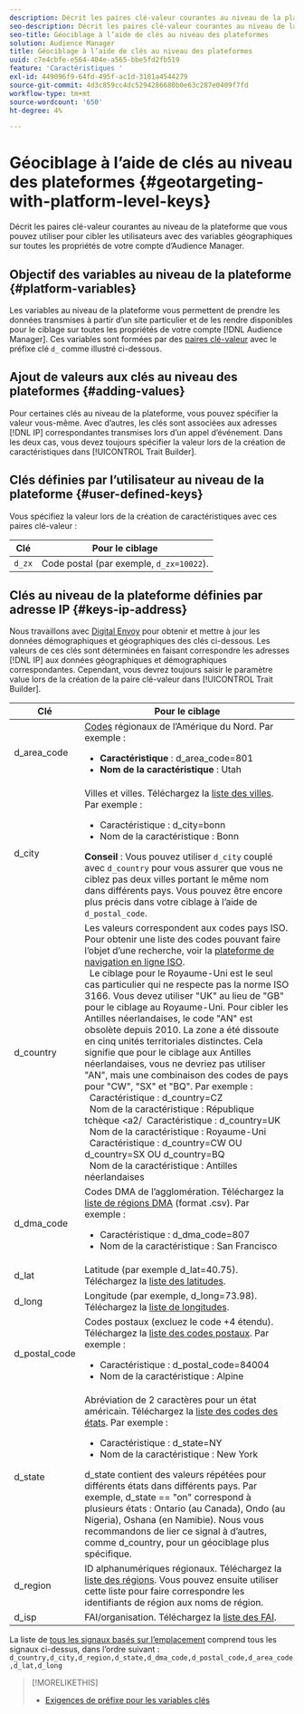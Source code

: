 ```yaml
---
description: Décrit les paires clé-valeur courantes au niveau de la plateforme que vous pouvez utiliser pour cibler les utilisateurs avec des variables géographiques sur toutes les propriétés de votre compte d’Audience Manager.
seo-description: Décrit les paires clé-valeur courantes au niveau de la plateforme que vous pouvez utiliser pour cibler les utilisateurs avec des variables géographiques sur toutes les propriétés de votre compte d’Audience Manager.
seo-title: Géociblage à l’aide de clés au niveau des plateformes
solution: Audience Manager
title: Géociblage à l’aide de clés au niveau des plateformes
uuid: c7e4cbfe-e564-404e-a565-bbe5fd2fb519
feature: 'Caractéristiques '
exl-id: 449096f9-64fd-495f-ac1d-3181a4544279
source-git-commit: 4d3c859cc4dc5294286680b0e63c287e0409f7fd
workflow-type: tm+mt
source-wordcount: '650'
ht-degree: 4%

---
```


# Géociblage à l’aide de clés au niveau des plateformes {#geotargeting-with-platform-level-keys}

Décrit les paires clé-valeur courantes au niveau de la plateforme que vous pouvez utiliser pour cibler les utilisateurs avec des variables géographiques sur toutes les propriétés de votre compte d’Audience Manager.

<!-- c_tb_platform_vars.xml -->

## Objectif des variables au niveau de la plateforme {#platform-variables}

Les variables au niveau de la plateforme vous permettent de prendre les données transmises à partir d’un site particulier et de les rendre disponibles pour le ciblage sur toutes les propriétés de votre compte [!DNL Audience Manager]. Ces variables sont formées par des [paires clé-valeur](../../reference/key-value-pairs-explained.md) avec le préfixe clé `d_` comme illustré ci-dessous.

## Ajout de valeurs aux clés au niveau des plateformes {#adding-values}

Pour certaines clés au niveau de la plateforme, vous pouvez spécifier la valeur vous-même. Avec d’autres, les clés sont associées aux adresses [!DNL IP] correspondantes transmises lors d’un appel d’événement. Dans les deux cas, vous devez toujours spécifier la valeur lors de la création de caractéristiques dans [!UICONTROL Trait Builder].

## Clés définies par l’utilisateur au niveau de la plateforme {#user-defined-keys}

Vous spécifiez la valeur lors de la création de caractéristiques avec ces paires clé-valeur :

| Clé | Pour le ciblage |
|---|---|
| `d_zx` | Code postal (par exemple, `d_zx=10022`). |

## Clés au niveau de la plateforme définies par adresse IP {#keys-ip-address}

Nous travaillons avec [Digital Envoy](https://www.digitalenvoy.com/) pour obtenir et mettre à jour les données démographiques et géographiques des clés ci-dessous. Les valeurs de ces clés sont déterminées en faisant correspondre les adresses [!DNL IP] aux données géographiques et démographiques correspondantes. Cependant, vous devrez toujours saisir le paramètre value lors de la création de la paire clé-valeur dans [!UICONTROL Trait Builder].

| Clé | Pour le ciblage |
|--- |--- |
| d_area_code | [Codes](https://en.wikipedia.org/wiki/List_of_North_American_Numbering_Plan_area_codes) régionaux de l’Amérique du Nord.  Par exemple : <ul><li>**Caractéristique** : d_area_code=801</li><li>**Nom de la caractéristique** : Utah</li></ul> |
| d_city | Villes et villes. Téléchargez la [liste des villes](assets/d_city.txt).  Par exemple : <ul><li>Caractéristique :  d_city=bonn</li><li>Nom de la caractéristique : Bonn</li></ul> **Conseil** : Vous pouvez utiliser  `d_city` couplé avec  `d_country` pour vous assurer que vous ne ciblez pas deux villes portant le même nom dans différents pays. Vous pouvez être encore plus précis dans votre ciblage à l’aide de `d_postal_code`. |
| d_country | Les valeurs correspondent aux codes pays ISO. Pour obtenir une liste des codes pouvant faire l’objet d’une recherche, voir la [plateforme de navigation en ligne ISO](https://www.iso.org/obp/ui/#home). <br>  Le ciblage pour le Royaume-Uni est le seul cas particulier qui ne respecte pas la norme ISO 3166. Vous devez utiliser &quot;UK&quot; au lieu de &quot;GB&quot; pour le ciblage au Royaume-Uni.  Pour cibler les Antilles néerlandaises, le code &quot;AN&quot; est obsolète depuis 2010. La zone a été dissoute en cinq unités territoriales distinctes. Cela signifie que pour le ciblage aux Antilles néerlandaises, vous ne devriez pas utiliser &quot;AN&quot;, mais une combinaison des codes de pays pour &quot;CW&quot;, &quot;SX&quot; et &quot;BQ&quot;.  Par exemple :  <br>  Caractéristique :  d_country=CZ <br>  Nom de la caractéristique : République tchèque &lt;a2/  Caractéristique :  d_country=UK <br>  Nom de la caractéristique : Royaume-Uni <br>  Caractéristique :  d_country=CW OU d_country=SX OU d_country=BQ <br>  Nom de la caractéristique : Antilles néerlandaises<br> |
| d_dma_code | Codes DMA de l’agglomération. Téléchargez la [liste de régions DMA](assets/DMAregions.csv) (format .csv).  Par exemple : <ul><li>Caractéristique :  d_dma_code=807</li><li>Nom de la caractéristique : San Francisco</li></ul> |
| d_lat | Latitude (par exemple d_lat=40.75). Téléchargez la [liste des latitudes](assets/d_lat.txt). |
| d_long | Longitude (par exemple, d_long=73.98). Téléchargez la [liste de longitudes](assets/d_long.txt). |
| d_postal_code | Codes postaux (excluez le code +4 étendu). Téléchargez la [liste des codes postaux](assets/d_postal_code.txt).  Par exemple : <ul><li>Caractéristique :  d_postal_code=84004 </li><li>Nom de la caractéristique : Alpine</li></ul> |
| d_state | Abréviation de 2 caractères pour un état américain. Téléchargez la [liste des codes des états](assets/d_state.txt).  Par exemple : <ul><li>Caractéristique :  d_state=NY </li><li>Nom de la caractéristique : New York</li></ul>d_state contient des valeurs répétées pour différents états dans différents pays. Par exemple, d_state == &quot;on&quot; correspond à plusieurs états : Ontario (au Canada), Ondo (au Nigeria), Oshana (en Namibie). Nous vous recommandons de lier ce signal à d’autres, comme d_country, pour un géociblage plus spécifique. |
| d_region | ID alphanumériques régionaux. Téléchargez la [liste des régions](assets/Country_RegionCodes_City.csv).  Vous pouvez ensuite utiliser cette liste pour faire correspondre les identifiants de région aux noms de région. |
| d_isp | FAI/organisation. Téléchargez la [liste des FAI](assets/d_isp.txt). |

La liste de [tous les signaux basés sur l’emplacement](assets/all.txt) comprend tous les signaux ci-dessus, dans l’ordre suivant : `d_country,d_city,d_region,d_state,d_dma_code,d_postal_code,d_area_code,d_lat,d_long`

>[!MORELIKETHIS]
>
>* [Exigences de préfixe pour les variables clés](../../features/traits/trait-variable-prefixes.md)


